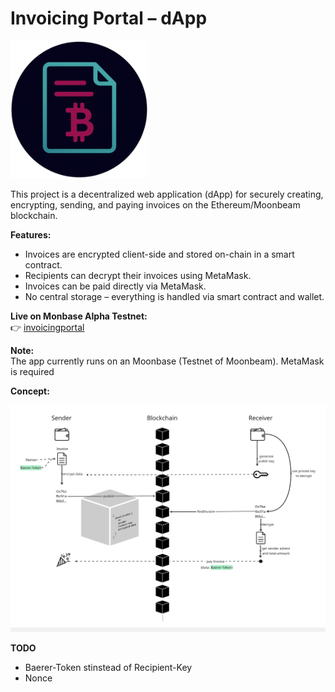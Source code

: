 # Invoicing Portal – dApp

<img src="public/invoicingPortal.png" alt="Invoicing Portal Logo" width="220" />

This project is a decentralized web application (dApp) for securely creating, encrypting, sending, and paying invoices on the Ethereum/Moonbeam blockchain.

**Features:**
- Invoices are encrypted client-side and stored on-chain in a smart contract.
- Recipients can decrypt their invoices using MetaMask.
- Invoices can be paid directly via MetaMask.
- No central storage – everything is handled via smart contract and wallet.

**Live on Monbase Alpha Testnet:**  
👉 [invoicingportal](https://invoicingportal.netlify.app)

**Note:**  
The app currently runs on an Moonbase (Testnet of Moonbeam). MetaMask is required

**Concept:**

![image](./docs/concept.png)


**TODO**
* Baerer-Token stinstead of Recipient-Key
* Nonce 